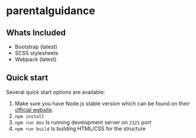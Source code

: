 # parentalguidance


## Whats Included

- Bootstrap (latest)
- SCSS stylesheets 
- Webpack (latest)

## Quick start

Several quick start options are available:

1. Make sure you have Node.js stable version which can be found on their [official website](https://nodejs.org).
2. `npm install`
3. `npm run dev` Is running development server on `2121` port
4. `npm run build` Is building HTML/CSS for the structure

